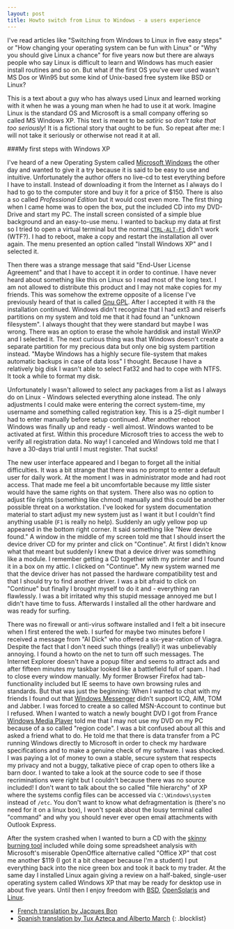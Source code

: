 ```yaml
---
layout: post
title: Howto switch from Linux to Windows - a users experience
---
```


I've read articles like "Switching from Windows to Linux in five easy steps" or "How changing your operating system can be fun with Linux" or "Why you should give Linux a chance" for five years now but there are always people who say Linux is difficult to learn and Windows has much easier install routines and so on. But what if the first OS you've ever used wasn't MS Dos or Win95 but some kind of Unix-based free system like BSD or Linux?

This is a text about a guy who has always used Linux and learned working with it when he was a young man when he had to use it at work. Imagine Linux is the standard OS and Microsoft is a small company offering so called MS Windows XP. This text is meant to be *satiric* so *don't take that too seriously*! It is a fictional story that ought to be fun. So repeat after me: I will not take it seriously or otherwise not read it at all.

###My first steps with Windows XP

I've heard of a new Operating System called <a href="http://www.microsoft.com">Microsoft Windows</a> the other day and wanted to give it a try because it is said to be easy to use and intuitive. Unfortunately the author offers no live-cd to test everything before I have to install. Instead of downloading it from the Internet as I always do I had to go to the computer store and buy it for a price of $150. There is also a so called <em>Professional Edition</em> but it would cost even more. The first thing when I came home was to open the box, put the included CD into my DVD-Drive and start my PC. The install screen consisted of a simple blue background and an easy-to-use menu. I wanted to backup my data at first so I tried to open a virtual terminal but the normal <a href="http://www.linuxjournal.com/article/5303"><code>CTRL-ALT-F1</code></a> didn't work (WTF?). I had to reboot, make a copy and restart the installation all over again. The menu presented an option called "Install Windows XP" and I selected it.

Then there was a strange message that said "End-User License Agreement" and that I have to accept it in order to continue. I have never heard about something like this on Linux so I read most of the long text. I am not allowed to distribute this product and I may not make copies for my friends. This was somehow the extreme opposite of a license I've previously heard of that is called <a href="http://www.gnu.org/copyleft/gpl.html">Gnu GPL</a>. After I accepted it with <code>F8</code> the installation continued. Windows didn't recognize that I had ext3 and reiserfs partitions on my system and told me that it had found an "unknown filesystem". I always thought that they were standard but maybe I was wrong. There was an option to erase the whole harddisk and install WinXP and I selected it. The next curious thing was that Windows doesn't create a separate partition for my precious data but only one big system partition instead. "Maybe Windows has a highly secure file-system that makes automatic backups in case of data loss" I thought. Because I have a relatively big disk I wasn't able to select Fat32 and had to cope with NTFS. It took a while to format my disk.

Unfortunately I wasn't allowed to select any packages from a list as I always do on Linux - Windows selected everything alone instead. The only adjustments I could make were entering the correct system-time, my username and something called registration key. This is a 25-digit number I had to enter manually before setup continued. After another reboot Windows was finally up and ready - well almost. Windows wanted to be activated at first. Within this procedure Microsoft tries to access the web to verify all registration data. No way! I canceled and Windows told me that I have a 30-days trial until I must register. That sucks!

The new user interface appeared and I began to forget all the initial difficulties. It was a bit strange that there was no prompt to enter a default user for daily work. At the moment I was in administrator mode and had root access. That made me feel a bit uncomfortable because my little sister would have the same rights on that system. There also was no option to adjust file rights (something like chmod) manually and this could be another possible threat on a workstation. I've looked for system documentation material to start adjust my new system just as I want it but I couldn't find anything usable (<code>F1</code> is really no help). Suddenly an ugly yellow pop up appeared in the bottom right corner. It said something like "New device found." A window in the middle of my screen told me that I should insert the device driver CD for my printer and click on "Continue". At first I didn't know what that meant but suddenly I knew that a device driver was something like a module. I remember getting a CD together with my printer and I found it in a box on my attic. I clicked on "Continue". My new system warned me that the device driver has not passed the hardware compatibility test and that I should try to find another driver. I was a bit afraid to click on "Continue" but finally I brought myself to do it and - everything ran flawlessly. I was a bit irritated why this stupid message annoyed me but I didn't have time to fuss. Afterwards I installed all the other hardware and was ready for surfing.

There was no firewall or anti-virus software installed and I felt a bit insecure when I first entered the web. I surfed for maybe two minutes before I received a message from "Al Dick" who offered a six-year-ration of Viagra. Despite the fact that I don't need such things (really!) it was unbelievably annoying. I found a howto on the net to turn off such messages. The Internet Explorer doesn't have a popup filter and seems to attract ads and after fifteen minutes my taskbar looked like a battlefield full of spam. I had to close every window manually. My former Browser Firefox had tab-functionality included but IE seems to have own browsing rules and standards. But that was just the beginning: When I wanted to chat with my friends I found out that <a href="http://get.live.com/messenger/overview">Windows Messenger</a> didn't support ICQ, AIM, TOM and Jabber. I was forced to create a so called MSN-Account to continue but I refused. When I wanted to watch a newly bought DVD I got from France <a href="http://www.microsoft.com/windows/windowsmedia/download/">Windows Media Player</a> told me that I may not use my DVD on my PC because of a so called "region code". I was a bit confused about all this and asked a friend what to do. He told me that there is data transfer from a PC running Windows directly to Microsoft in order to check my hardware specifications and to make a genuine check of my software. I was shocked. I was paying a lot of money to own a stable, secure system that respects my privacy and not a buggy, talkative piece of crap open to others like a barn door. I wanted to take a look at the source code to see if those recriminations were right but I couldn't because there was no source included! I don't want to talk about the so called "file hierarchy" of XP where the systems config files can be accessed via <code>C:\Windows\system</code> instead of <code>/etc</code>. You don't want to know what defragmentation is (there's no need for it on a linux box), I won't speak about the lousy terminal called "command" and why you should never ever open email attachments with Outlook Express.

After the system crashed when I wanted to burn a CD with the <a href="http://www.theregister.co.uk/2001/12/18/roxio_easycd_and_windows_xp/">skinny burning tool</a> included while doing some spreadsheet analysis with Microsoft's miserable OpenOffice alternative called "Office XP" that cost me another $119 (I got it a bit cheaper because I'm a student) I put everything back into the nice green box and took it back to my trader. At the same day I installed Linux again giving a review on a half-baked, single-user operating system called Windows XP that may be ready for desktop use in about five years. Until then I enjoy freedom with <a href="http://www.freebsd.org/">BSD</a>, <a href="http://www.opensolaris.org/os/">OpenSolaris</a> and <a href="http://www.distrowatch.com">Linux</a>.

* [French translation by Jacques Bon][2]
* [Spanish translation by Tux Azteca and Alberto March][1]
{: .blocklist}

[1]: http://inquietamente.wordpress.com/2008/12/06/como-pasarse-de-gnulinux-a-windows-humor/
[2]: http://cafcom.free.fr/spip.php?article18

